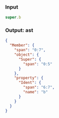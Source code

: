 ### Input
```js
super.b
```

### Output: ast
```json
{
  "Member": {
    "span": "0:7",
    "object": {
      "Super": {
        "span": "0:5"
      }
    },
    "property": {
      "Ident": {
        "span": "6:7",
        "name": "b"
      }
    }
  }
}
```

